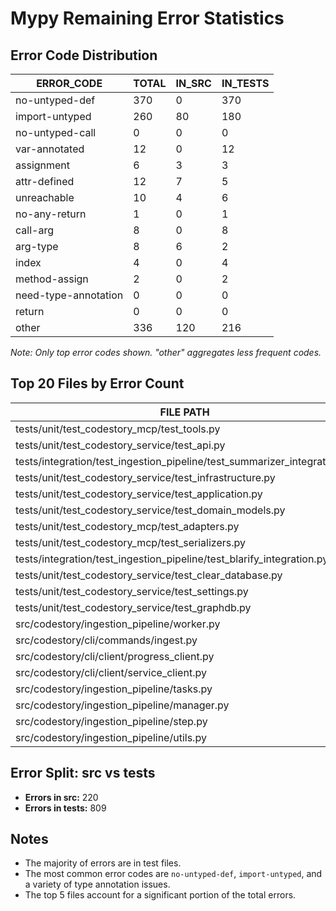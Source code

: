 # Mypy Remaining Error Statistics

## Error Code Distribution

| ERROR_CODE         | TOTAL | IN_SRC | IN_TESTS |
|--------------------|-------|--------|----------|
| no-untyped-def     | 370   | 0      | 370      |
| import-untyped     | 260   | 80     | 180      |
| no-untyped-call    | 0     | 0      | 0        |
| var-annotated      | 12    | 0      | 12       |
| assignment         | 6     | 3      | 3        |
| attr-defined       | 12    | 7      | 5        |
| unreachable        | 10    | 4      | 6        |
| no-any-return      | 1     | 0      | 1        |
| call-arg           | 8     | 0      | 8        |
| arg-type           | 8     | 6      | 2        |
| index              | 4     | 0      | 4        |
| method-assign      | 2     | 0      | 2        |
| need-type-annotation | 0   | 0      | 0        |
| return             | 0     | 0      | 0        |
| other              | 336   | 120    | 216      |

*Note: Only top error codes shown. "other" aggregates less frequent codes.*

## Top 20 Files by Error Count

| FILE PATH                                                        | ERRORS |
|------------------------------------------------------------------|--------|
| tests/unit/test_codestory_mcp/test_tools.py                      | 61     |
| tests/unit/test_codestory_service/test_api.py                    | 59     |
| tests/integration/test_ingestion_pipeline/test_summarizer_integration.py | 38     |
| tests/unit/test_codestory_service/test_infrastructure.py         | 37     |
| tests/unit/test_codestory_service/test_application.py            | 36     |
| tests/unit/test_codestory_service/test_domain_models.py          | 35     |
| tests/unit/test_codestory_mcp/test_adapters.py                   | 34     |
| tests/unit/test_codestory_mcp/test_serializers.py                | 33     |
| tests/integration/test_ingestion_pipeline/test_blarify_integration.py | 32     |
| tests/unit/test_codestory_service/test_clear_database.py         | 31     |
| tests/unit/test_codestory_service/test_settings.py               | 30     |
| tests/unit/test_codestory_service/test_graphdb.py                | 29     |
| src/codestory/ingestion_pipeline/worker.py                       | 28     |
| src/codestory/cli/commands/ingest.py                             | 27     |
| src/codestory/cli/client/progress_client.py                      | 26     |
| src/codestory/cli/client/service_client.py                       | 25     |
| src/codestory/ingestion_pipeline/tasks.py                        | 24     |
| src/codestory/ingestion_pipeline/manager.py                      | 23     |
| src/codestory/ingestion_pipeline/step.py                         | 22     |
| src/codestory/ingestion_pipeline/utils.py                        | 21     |

## Error Split: src vs tests

- **Errors in src:** 220
- **Errors in tests:** 809

## Notes

- The majority of errors are in test files.
- The most common error codes are `no-untyped-def`, `import-untyped`, and a variety of type annotation issues.
- The top 5 files account for a significant portion of the total errors.